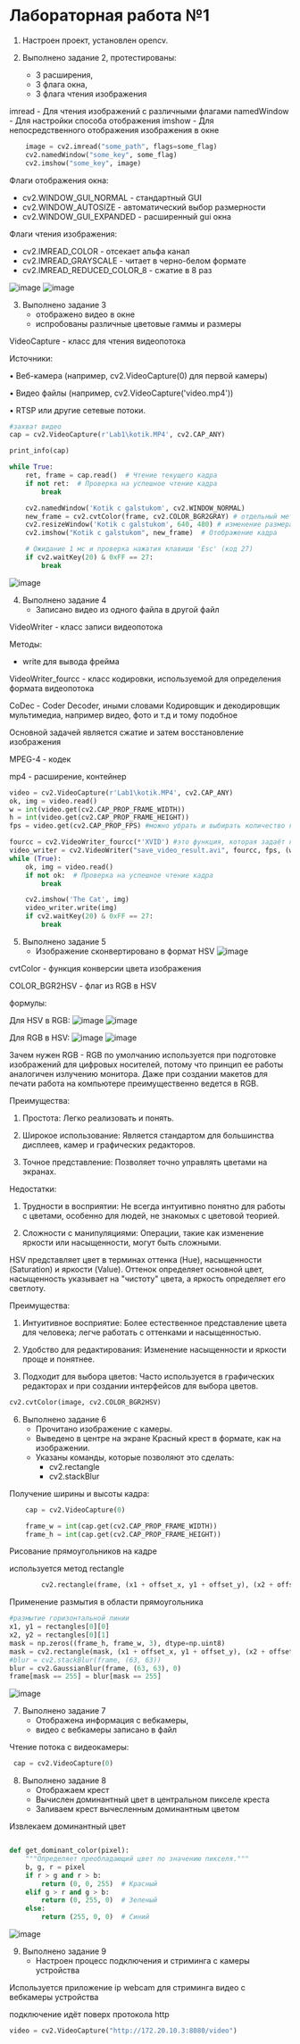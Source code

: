# Лабораторная работа №1 


1. Настроен проект, установлен opencv.


2. Выполнено задание 2, протестированы:
   - 3 расширения, 
   - 3 флага окна, 
   - 3 флага чтения изображения


imread - Для чтения изображений с различными флагами
namedWindow - Для настройки способа отображения
imshow - Для непосредственного отображения изображения в окне

```python
    image = cv2.imread("some_path", flags=some_flag)
    cv2.namedWindow("some_key", some_flag)
    cv2.imshow("some_key", image)
```
Флаги отображения окна:
   - cv2.WINDOW_GUI_NORMAL - стандартный GUI
   - cv2.WINDOW_AUTOSIZE - автоматический выбор размерности
   - cv2.WINDOW_GUI_EXPANDED - расширенный gui окна

Флаги чтения изображения:
   - cv2.IMREAD_COLOR - отсекает альфа канал
   - cv2.IMREAD_GRAYSCALE - читает в черно-белом формате
   - cv2.IMREAD_REDUCED_COLOR_8 - сжатие в 8 раз

![image](images/1-1.png)
![image](images/1-2.png)


3. Выполнено задание 3
   - отображено видео в окне
   - испробованы различные цветовые гаммы и размеры

   
VideoCapture - класс для чтения видеопотока
  
Источники:

  • Веб-камера (например, cv2.VideoCapture(0) для первой камеры)

   • Видео файлы (например, cv2.VideoCapture('video.mp4'))

   • RTSP или другие сетевые потоки.


```python
#захват видео
cap = cv2.VideoCapture(r'Lab1\kotik.MP4', cv2.CAP_ANY)

print_info(cap)

while True:
    ret, frame = cap.read()  # Чтение текущего кадра
    if not ret:  # Проверка на успешное чтение кадра
        break

    cv2.namedWindow('Kotik c galstukom', cv2.WINDOW_NORMAL)
    new_frame = cv2.cvtColor(frame, cv2.COLOR_BGR2GRAY) # отдельный метод поскольку VideoCapture не содержит методов изменения гаммы
    cv2.resizeWindow('Kotik c galstukom', 640, 480) # изменение размера окна
    cv2.imshow("Kotik c galstukom", new_frame)  # Отображение кадра

    # Ожидание 1 мс и проверка нажатия клавиши 'Esc' (код 27)
    if cv2.waitKey(20) & 0xFF == 27:
        break
```

![image](images/2.png)


4. Выполнено задание 4
   - Записано видео из одного файла в другой файл

VideoWriter - класс записи видеопотока

Методы:
   - write для вывода фрейма

VideoWriter_fourcc - класс кодировки, используемой для определения формата видеопотока

CoDec - Coder Decoder, иными словами Кодировщик и декодировщик мультимедиа, например видео, фото и т.д и тому подобное

Основной задачей является сжатие и затем восстановление изображения

MPEG-4 - кодек

mp4 - расширение, контейнер

```python
video = cv2.VideoCapture(r'Lab1\kotik.MP4', cv2.CAP_ANY)
ok, img = video.read()
w = int(video.get(cv2.CAP_PROP_FRAME_WIDTH))
h = int(video.get(cv2.CAP_PROP_FRAME_HEIGHT))
fps = video.get(cv2.CAP_PROP_FPS) #можно убрать и выбирать количество кадров; если оно больше чем реальное кол-во в видео, то видео будет ускорено

fourcc = cv2.VideoWriter_fourcc(*'XVID') #это функция, которая задаёт кодек для записи видео.fourcc — это "четырёхсимвольный код", который используется для обозначения формата кодека, применяемого для сжатия видеофайла.
video_writer = cv2.VideoWriter("save_video_result.avi", fourcc, fps, (w, h))
while (True):
    ok, img = video.read()
    if not ok:  # Проверка на успешное чтение кадра
        break

    cv2.imshow('The Cat', img)
    video_writer.write(img)
    if cv2.waitKey(20) & 0xFF == 27:
        break
```

5. Выполнено задание 5
   - Изображение сконвертировано в формат HSV
![image](images/3.png)

cvtColor - функция конверсии цвета изображения

COLOR_BGR2HSV - флаг из RGB в HSV

формулы:

Для HSV в RGB:
![image](images/hsvrgb.png)
![image](images/8.png)

Для RGB в HSV:
![image](images/rgbhsv.png)
![image](images/7.png)



Зачем нужен RGB -
RGB по умолчанию используется при подготовке изображений для цифровых носителей, 
потому что принцип ее работы аналогичен излучению монитора. 
Даже при создании макетов для печати работа на компьютере преимущественно ведется в RGB.


Преимущества:

1. Простота: Легко реализовать и понять.

2. Широкое использование: Является стандартом для большинства дисплеев, камер и графических редакторов.

3. Точное представление: Позволяет точно управлять цветами на экранах.

Недостатки:

1. Трудности в восприятии: Не всегда интуитивно понятно для работы с цветами, особенно для людей, не знакомых с цветовой теорией.

2. Сложности с манипуляциями: Операции, такие как изменение яркости или насыщенности, могут быть сложными.


HSV представляет цвет в терминах оттенка (Hue), 
насыщенности (Saturation) и яркости (Value). 
Оттенок определяет основной цвет, насыщенность указывает на "чистоту" цвета, 
а яркость определяет его светлоту.

Преимущества:

1. Интуитивное восприятие: Более естественное представление цвета для человека; легче работать с оттенками и насыщенностью.

2. Удобство для редактирования: Изменение насыщенности и яркости проще и понятнее.

3. Подходит для выбора цветов: Часто используется в графических редакторах и при создании интерфейсов для выбора цветов.


```python
cv2.cvtColor(image, cv2.COLOR_BGR2HSV)
```


6. Выполнено задание 6
   - Прочитано изображение с камеры. 
   - Выведено в центре на экране Красный крест в формате, как на изображении. 
   - Указаны команды, которые позволяют это сделать:
     - cv2.rectangle
     - cv2.stackBlur

Получение ширины и высоты кадра:
```python
    cap = cv2.VideoCapture(0)

    frame_w = int(cap.get(cv2.CAP_PROP_FRAME_WIDTH))
    frame_h = int(cap.get(cv2.CAP_PROP_FRAME_HEIGHT))
```

Рисование прямоугольников на кадре

используется метод rectangle

```python
        cv2.rectangle(frame, (x1 + offset_x, y1 + offset_y), (x2 + offset_x, y2 + offset_y), (0, 0, 255), 2)
```

Применение размытия в области прямоугольника
```python
#размытие горизонтальной линии
x1, y1 = rectangles[0][0]
x2, y2 = rectangles[0][1]
mask = np.zeros((frame_h, frame_w, 3), dtype=np.uint8)
mask = cv2.rectangle(mask, (x1 + offset_x, y1 + offset_y), (x2 + offset_x, y2 + offset_y), (255, 255, 255), -1)
#blur = cv2.stackBlur(frame, (63, 63))
blur = cv2.GaussianBlur(frame, (63, 63), 0)
frame[mask == 255] = blur[mask == 255]
```

![image](images/5.png)

7. Выполнено задание 7
   - Отображена информация с вебкамеры,
   - видео с вебкамеры записано в файл

Чтение потока с видеокамеры:
```python
 cap = cv2.VideoCapture(0)
```

8. Выполнено задание 8
   - Отображаем крест
   - Вычислен доминантный цвет в центральном пикселе креста
   - Заливаем крест вычесленным доминантным цветом


Извлекаем доминантный цвет
```python

def get_dominant_color(pixel):
    """Определяет преобладающий цвет по значению пикселя."""
    b, g, r = pixel
    if r > g and r > b:
        return (0, 0, 255)  # Красный
    elif g > r and g > b:
        return (0, 255, 0)  # Зеленый
    else:
        return (255, 0, 0)  # Синий

```

![image](images/6.png)

9. Выполнено задание 9
   - Настроен процесс подключения и стриминга с камеры устройства

Используется приложение ip webcam для стриминга видео с вебкамеры устройства

подключение идёт поверх протокола http

```python
video = cv2.VideoCapture("http://172.20.10.3:8080/video")
```
